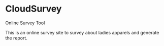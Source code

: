 CloudSurvey
===========

Online Survey Tool


This is an online survey site to survey about ladies apparels and generate the report.
